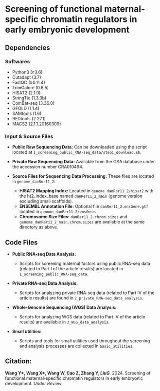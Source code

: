 # Screening of functional maternal-specific chromatin regulators in early embryonic development

## Dependencies

### Softwares

- Python3 (≥3.6)
- Cutadapt (3.7)
- FastQC (≥0.11.4)
- TrimGalore (0.6.5)
- HISAT2 (2.1.0)
- StringTie (1.3.3b)
- ComBat-seq (3.36.0)
- GFOLD (1.1.4)
- SAMtools (1.6)
- BEDtools (2.27.1)
- MACS2 (2.1.1.20160309)

### Input & Source Files

- **Public Raw Sequencing Data:** Can be downloaded using the script located at `1_screening_public_RNA-seq_data/step1_download.sh`.

- **Private Raw Sequencing Data:** Available from the GSA database under the accession number CRA010494.

- **Source Files for Sequencing Data Processing:** These files are located in `genome_danRer11_2`:
  - **HISAT2 Mapping Index:** Located in `genome_danRer11_2/hisat2` with the ht2_index_base named `danRer11_2_main` (genome version excluding small scaffolds).
  - **ENSEMBL Annotation File:** Optional file `danRer11_2.ensGene.gtf` located in `genome_danRer11_2/ensGene`.
  - **Chromosome Size Files:** `danRer11_2.chrom.sizes` and `genome_danRer11_2_main.chrom.sizes` are available at the same directory as above.


## Code Files

- **Public RNA-seq Data Analysis:**
  - Scripts for screening maternal factors using public RNA-seq data (related to Part I of the article results) are located in `1_screening_public_RNA-seq_data`.
  
- **Private RNA-seq Data Analysis:**
  - Scripts for analyzing private RNA-seq data (related to Part IV of the article results) are found in `2_private_RNA-seq_data_analysis`.
  
- **Whole-Genome Sequencing (WGS) Data Analysis:**
  - Scripts for analyzing WGS data (related to Part IV of the article results) are available in `3_WGS_data_analysis`.
 
- **Small utilities:**
  - Scripts and tools for small utilities used throughout the screening and analysis processes are collected in `basic_utilities`.


## Citation:
**Wang Y\*, Wang X\*, Wang W, Cao Z, Zhang Y$, Liu G$**. 2024. Screening of functional maternal-specific chromatin regulators in early embryonic development. *Under Review*.
